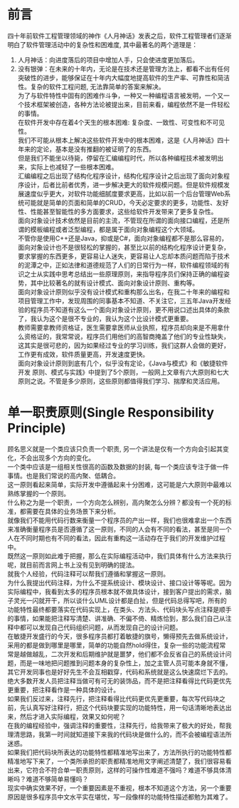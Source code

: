 # 前言  
四十年前软件工程管理领域的神作《人月神话》发表之后，软件工程管理者们逐渐明白了软件管理活动中的复杂性和困难度, 其中最著名的两个道理是：   
1) 人月神话：向进度落后的项目中增加人手，只会使进度更加落后。  
2) 没有银弹：在未来的十年内，无论是在技术还是管理方法上，都看不出有任何突破性的进步，能够保证在十年内大幅度地提高软件的生产率、可靠性和简洁性。复杂的软件工程问题, 无法靠简单的答案来解决。   
为了与软件特性中固有的困难作斗争，一种又一种编程语言被发明，一个又一个技术框架被创造，各种方法论被提出来，目前来看，编程依然不是一件轻松的事情。  
在软件开发中存在着4个天生的根本困难: 复杂度、一致性、可变性和不可见性。  
我们不可能从根本上解决这些软件开发中的根本困难，这是《人月神话》四十年来的定论，基本是没有推翻的被证明了的东西。  
但是我们不能坐以待毙，停留在汇编编程时代，所以各种编程技术被发明出来，实际上也减轻了一些根本困难。  
汇编编程之后出现了结构化程序设计，结构化程序设计之后出现了面向对象程序设计，后者比前者优秀，进一步解决更大的软件规模问题。但是软件规模发展速度似乎更大，对软件功能细腻度要求更高，比如以前一个后台管理Web系统可能就是简单的页面和简单的CRUD，今天必定要求的更多，功能性、友好性、性能甚至智能性的多方面要求，这些给软件开发带来了更多复杂性。  
面向对象设计技术依然是目前的主流，不管现在所谓的面向接口编程，还是所谓的模板编程或者泛型编程，都是属于面向对象编程这个大领域。  
不管你是使用C++还是Java，抑或是C#，面向对象编程都不是那么容易的，面向对象设计也不是很轻松的掌握的，甚至比以前的结构化程序设计更复杂，要求掌握的东西更多，更容易让人迷失，更容易让人忘却本质问题而陷于技术的泥潭之中，正如法律和道德规范了人们的日常行为一样，软件编程领域的有识之士从实践中思考总结出一些原理原则，来指导程序员们保持正确的编程姿势，其中比较著名的就有设计模式、面向对象设计原则、重构等。  
面向对象设计原则似乎没有设计模式和重构那么出名，在我二十年来的编程和项目管理工作中，发现周围的同事基本不知道、不关注它，三五年Java开发经验的程序员不知道有这么一个面向对象设计原则，更不用说口述出具体的条款了，我认为这个是很不专业的，我认为这个比设计模式更重要。  
教师需要拿教师资格证，医生需要拿医师从业执照，程序员却向来是不用拿什么资格证的，我常常说，程序员们用他们的高智商掩盖了他们的专业性缺失，这其实是很可悲的，因为如果经过专业的学习训练，我们这群人会做的更好，工作更有成效，软件质量更高，开发速度更快。  
面向对象设计原则到底有几个，似乎没有定论，《Java与模式》和《敏捷软件开发 原则、模式与实践》中提到了5个原则，一般网上文章有六大原则和七大原则之说。不管是多少原则，这些原则都值得我们学习、揣摩和灵活应用。  

# 单一职责原则(Single Responsibility Principle)  
顾名思义就是一个类应该只负责一个职责, 另一个讲法是仅有一个方向会引起其变化，不会出现多个方向的变化。  
一个类中应该是一组相关性很高的函数及数据的封装, 每一个类应该专注于做一件事情。也是我们常说的高内聚、低耦合。  
这一原则看起来简单，实际开发中遵循起来十分困难，这可能是六大原则中最难以熟练掌握的一个原则。  
什么称之为是一个职责，一个方向怎么辨别，高内聚怎么分辨？都没有一个死的标准，都需要在具体的业务场景下来分析。  
就像我们不能用代码行数来衡量一个程序员的产出一样，我们也很难拿出一个东西来准确衡量程序员是否遵循了这一原则，不同的人会有不同的看法，甚至是同一个人在不同时期也有不同的看法，因此有重构这一活动存在于我们的开发维护过程中。  
既然这一原则如此难于把握，那么在实际编程活动中，我们具体有什么方法来执行呢，就目前而言网上书上没有见到明确的提法。  
就我个人经验，代码注释可以帮我们遵循和掌握这一原则。  
为什么我提出代码注释，为什么不提系统设计、模块设计、接口设计等等呢。因为实际编程中，我看到太多的程序员根本就不做具体设计，接到客户提出的需求，脑子灵光一闪就开干，所以谈什么UML设计都是白扯，但是代码总得写吧，所有的功能特性最终都要落实在代码实现上，在类头、方法头、代码块头写点注释是顺手的事情，如果能把注释写清楚、讲准确、不偏不倚、精炼恰到，那么我们自己从注释中都可以发现自己代码组织问题，从而发现自己的设计问题。  
在敏捷开发盛行的今天，很多程序员都打着敏捷的旗号，懒得预先去做系统设计，采用的都是做到哪里是哪里，简单的功能自然hold得住，复杂一些的功能流程常常是越做越乱，二次开发和后期维护就是噩梦，他们都不会反省自己的系统设计问题，而是一味地把问题推到问题本身的复杂性上，加之主管人员可能本身就不懂，其它开发同事也是好好先生不会互相戳穿，代码和系统就是这么快速腐烂下去的。  
绝大多数开发人员把注释当做可有可无的装饰品，而不是把注释看得比代码更优先更重要，把注释看作是一种具体的设计。  
如果我们反过来，注释先行，把注释看得比代码更优先更重要，每次写代码块之前，先认真写好注释行，把这个代码块要实现的功能特性，用一句话清晰地表达出来，然后才进入实际编程，效果又如何呢？  
在我的编程经验中，强调注释的重要性，注释先行，给我带来了极大的好处，帮我理清思路，我第一时间就知道接下来我的代码块是做什么的，而不会被编程语法所迷惑。  
如果我们把代码块所表达的功能特性都精准地写出来了，方法所执行的功能特性都精准地写下来了，一个类所承担的职责都精准地用文字阐述清楚了，我们很容易看出来，它符合不符合单一职责原则，这样的可操作性难道不强吗？难道不够具体清晰吗？难道不够简单易懂吗？  
现实中确实效果不好，一个重要因素是不重视，根本不知道这个方法，另一个重要原因是很多程序员中文水平实在堪忧，写一段像样的功能特性描述都勉为其难了。   
